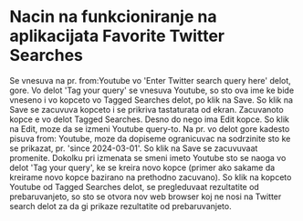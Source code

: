# Nacin na funkcioniranje na aplikacijata Favorite Twitter Searches

Se vnesuva na pr. from:Youtube vo 'Enter Twitter search query here' delot, gore. Vo delot 'Tag your query' se vnesuva Youtube, so sto ova ime ke bide vneseno i vo kopceto vo Tagged Searches delot, po klik na Save. So klik na Save se zacuvuva kopceto i se prikriva tastaturata od ekran. Zacuvanoto kopce e vo delot Tagged Searches. Desno do nego ima Edit kopce. So klik na Edit, moze da se izmeni Youtube query-to. Na pr. vo delot gore kadesto pisuva from: Youtube, moze da dopiseme ogranicuvac na sodrzinite sto ke se prikazat, pr. 'since 2024-03-01'. So klik na Save se zacuvuvaat promenite. Dokolku pri izmenata se smeni imeto Youtube sto se naoga vo delot 'Tag your query', ke se kreira novo kopce (primer ako sakame da kreirame novo kopce bazirano na prethodno zacuvano). So klik na kopceto Youtube od Tagged Searches delot, se pregleduvaat rezultatite od prebaruvanjeto, so sto se otvora nov web browser koj ne nosi na Twitter search delot za da gi prikaze rezultatite od prebaruvanjeto.
